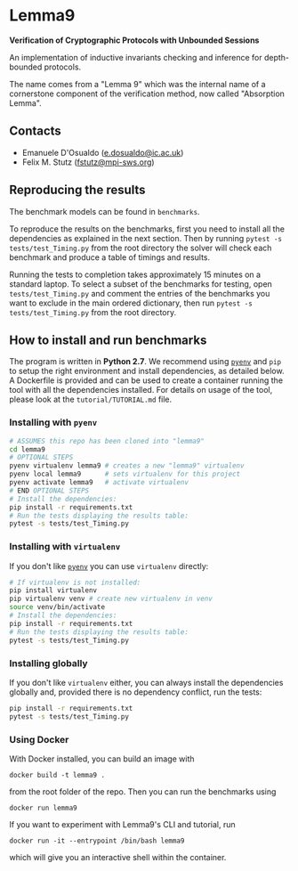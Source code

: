 # Lemma9 #

**Verification of Cryptographic Protocols with Unbounded Sessions**

An implementation of inductive invariants checking and inference for depth-bounded protocols.

The name comes from a "Lemma 9" which was the internal name of a cornerstone component of the verification method,
now called "Absorption Lemma".

## Contacts

- Emanuele D'Osualdo (e.dosualdo@ic.ac.uk)
- Felix M. Stutz (fstutz@mpi-sws.org)

## Reproducing the results

The benchmark models can be found in `benchmarks`.

To reproduce the results on the benchmarks, first you need to install all the dependencies as explained in the next section.
Then by running `pytest -s tests/test_Timing.py` from the root directory
the solver will check each benchmark and produce a table of timings and results.

Running the tests to completion takes approximately 15 minutes on a standard laptop.
To select a subset of the benchmarks for testing, open `tests/test_Timing.py`
and comment the entries of the benchmarks you want to exclude in the main ordered dictionary, then run `pytest -s tests/test_Timing.py` from the root directory.

## How to install and run benchmarks

The program is written in **Python 2.7**.
We recommend using [`pyenv`][pyenv] and `pip` to setup the right environment and install dependencies, as detailed below.
A Dockerfile is provided and can be used to create a container running the tool with all the dependencies installed.
For details on usage of the tool, please look at the `tutorial/TUTORIAL.md` file.

### Installing with `pyenv`

```bash
# ASSUMES this repo has been cloned into "lemma9"
cd lemma9
# OPTIONAL STEPS
pyenv virtualenv lemma9 # creates a new "lemma9" virtualenv
pyenv local lemma9      # sets virtualenv for this project
pyenv activate lemma9   # activate virtualenv
# END OPTIONAL STEPS
# Install the dependencies:
pip install -r requirements.txt
# Run the tests displaying the results table:
pytest -s tests/test_Timing.py
```

### Installing with `virtualenv`

If you don't like [`pyenv`][pyenv] you can use `virtualenv` directly:

```bash
# If virtualenv is not installed:
pip install virtualenv
pip virtualenv venv # create new virtualenv in venv
source venv/bin/activate
# Install the dependencies:
pip install -r requirements.txt
# Run the tests displaying the results table:
pytest -s tests/test_Timing.py
```

### Installing globally

If you don't like `virtualenv` either, you can always install the dependencies globally and, provided there is no dependency conflict, run the tests:

```bash
pip install -r requirements.txt
pytest -s tests/test_Timing.py
```

### Using Docker

With Docker installed, you can build an image with

    docker build -t lemma9 .

from the root folder of the repo.
Then you can run the benchmarks using

    docker run lemma9

If you want to experiment with Lemma9's CLI and tutorial, run

    docker run -it --entrypoint /bin/bash lemma9

which will give you an interactive shell within the container.

[pyenv]: https://github.com/pyenv/pyenv#table-of-contents